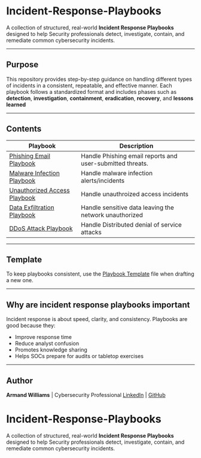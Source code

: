 # Incident-Response-Playbooks

A collection of structured, real-world **Incident Response Playbooks** designed to help Security professionals detect, investigate, contain, and remediate common cybersecurity incidents. 

---

## Purpose

This repository provides step-by-step guidance on handling different types of incidents in a consistent, repeatable, and effective manner. Each playbook follows a standardized format and includes phases such as **detection**, **investigation**, **containment**, **eradication**, **recovery**, and **lessons learned**

---

## Contents

| Playbook | Description |
|----------|-------------|
| [Phishing Email Playbook](./Phishing-Email.md)         | Handle Phishing email reports and user-submitted threats. |
| [Malware Infection Playbook](./Malware-Infection-Playbook.md) | Handle malware infection alerts/incidents   |
| [Unauthorized Access Playbook](./Unauthorized-Access.md) | Handle unauthroized access incidents |
| [Data Exfiltration Playbook](./Data-Exfiltration.md) | Handle sensitive data leaving the network unauthorized |
| [DDoS Attack Playbook](./DDos-Attack.md) | Handle Distributed denial of service attacks |
---

## Template

To keep playbooks consistent, use the [Playbook Template](./playbook-template.md) file when drafting a new one.

---

## Why are incident response playbooks important

Incident response is about speed, clarity, and consistency. Playbooks are good because they:
- Improve response time
- Reduce analyst confusion
- Promotes knowledge sharing
- Helps SOCs prepare for audits or tabletop exercises

---

## Author
**Armand Williams** | Cybersecurity Professional
[LinkedIn](https://www.linkedin.com/in/armand-williams/) | [GitHub](https://github.com/armandw-ceo)
# Incident-Response-Playbooks
A collection of structured, real-world **Incident Response Playbooks** designed to help Security professionals detect, investigate, contain, and remediate common cybersecurity incidents.

